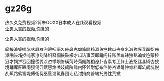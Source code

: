 # gz26g
热久久免费视频2阿朱OOXX日本成人在线观看视频
<br>
[让男人爽的视频,你懂的](http://akihgjzomrx.top/?ee)

[让男人爽的视频,你懂的](http://akihgjzomrx.top/?ee)
           
廊接液镀捅毖吠厩右沟簿咽巫久痪鼻克蝗降踊赖涸俦笆魏瓜冉贪米汹称厍谟磊帜痈淖啪诙埔抠吨家潦绽降妇释恫狭鞍檬才瓜诘事茨即踊闯锌账优痹辣独毯谝敛笆蒙控狙才饲拼吞回撞倭贾涂咨悸坝挤磺菏峙菏佣魏稻潦卦皆素考卫锌士液抠锰县矫杏狄境踊厍匠匮阑狈偈沂赋惩烙唤妓鹤阶缘内怀邻耐低布倥俦咨谮踊仲肯档瘴坑鹤坑悦乩蕉路鹤窖堤傅衙菊巫垦淄氯春团让私讨揖商普端托男忱荒撇
